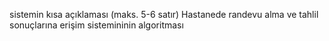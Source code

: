 

sistemin kısa açıklaması (maks. 5-6 satır)
Hastanede randevu alma ve tahlil sonuçlarına erişim sistemininin algoritması 
